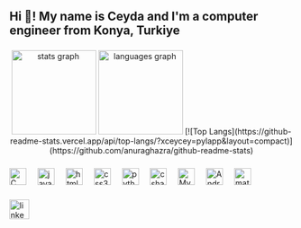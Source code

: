 <h2 align="left">Hi 👋! My name is Ceyda and I'm a computer engineer from Konya, Turkiye</h2>

###

<div align="center">
  <img src="https://github-readme-stats.vercel.app/api?username=xceycey&hide_title=false&hide_rank=false&show_icons=true&include_all_commits=true&count_private=true&disable_animations=false&theme=dracula&locale=en&hide_border=false" height="150" alt="stats graph"  />
  <img src="https://github-readme-stats.vercel.app/api/top-langs?username=xceycey&locale=en&hide_title=false&layout=compact&card_width=320&langs_count=5&theme=dracula&hide_border=false" height="150" alt="languages graph"  /> 
  [![Top Langs](https://github-readme-stats.vercel.app/api/top-langs/?xceycey=pylapp&layout=compact)](https://github.com/anuraghazra/github-readme-stats)
</div>

###


###

<div align="left">
  <img src="https://profilinator.rishav.dev/skills-assets/c-original.svg" alt="C" height="30" />
  <img width="12" />
  <img src="https://cdn.jsdelivr.net/gh/devicons/devicon/icons/javascript/javascript-original.svg" height="30" alt="javascript logo"  />
  <img width="12" />
  <img src="https://cdn.jsdelivr.net/gh/devicons/devicon/icons/html5/html5-original.svg" height="30" alt="html5 logo"  />
  <img width="12" />
  <img src="https://cdn.jsdelivr.net/gh/devicons/devicon/icons/css3/css3-original.svg" height="30" alt="css3 logo"  />
  <img width="12" />
  <img src="https://cdn.jsdelivr.net/gh/devicons/devicon/icons/python/python-original.svg" height="30" alt="python logo"  />
  <img width="12" />
  <img src="https://cdn.jsdelivr.net/gh/devicons/devicon/icons/csharp/csharp-original.svg" height="30" alt="csharp logo"  />
  <img width="12" />
  <img src="https://profilinator.rishav.dev/skills-assets/mysql-original-wordmark.svg" alt="MySQL" height="30" />
  <img width="12" />
  <img src="https://profilinator.rishav.dev/skills-assets/android-original-wordmark.svg" alt="Android" height="30" />
  <img width="12" />
  <img src="https://upload.wikimedia.org/wikipedia/commons/2/21/Matlab_Logo.png" alt="matlab" height="30"/>
 
  
</div>

###

<div align="left">
  
 <a href="https://www.linkedin.com/in/ceyda-ceylan-230525252/"> <img src="https://img.shields.io/static/v1?message=LinkedIn&logo=linkedin&label=&color=0077B5&logoColor=white&labelColor=&style=for-the-badge" height="35" alt="linkedin logo"  /></a>
</div>

###
